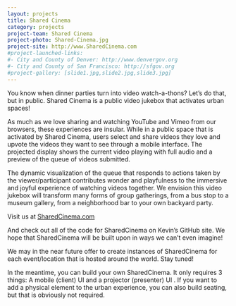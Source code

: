 ```yaml
---
layout: projects
title: Shared Cinema
category: projects
project-team: Shared Cinema
project-photo: Shared-Cinema.jpg
project-site: http://www.SharedCinema.com
#project-launched-links: 
#- City and County of Denver: http://www.denvergov.org
#- City and County of San Francisco: http://sfgov.org
#project-gallery: [slide1.jpg,slide2.jpg,slide3.jpg]
---
```


You know when dinner parties turn into video watch-a-thons? Let’s do that, but in public. Shared Cinema is a public video jukebox that activates urban spaces!

As much as we love sharing and watching YouTube and Vimeo from our browsers, these experiences are insular. While in a public space that is activated by Shared Cinema, users select and share videos they love and upvote the videos they want to see through a mobile interface. The projected display shows the current video playing with full audio and a preview of the queue of videos submitted.

The dynamic visualization of the queue that responds to actions taken by the viewer/participant contributes wonder and playfulness to the immersive and joyful experience of watching videos together. We envision this video jukebox will transform many forms of group gatherings, from a bus stop to a museum gallery, from a neighborhood bar to your own backyard party.

Visit us at [SharedCinema.com](http://SharedCinema.com)

And check out all of the code for SharedCinema on Kevin’s GitHub site. We hope that SharedCinema will be built upon in ways we can’t even imagine!

We may in the near future offer to create instances of SharedCinema for each event/location that is hosted around the world. Stay tuned!

In the meantime, you can build your own SharedCinema. It only requires 3 things: A mobile (client) UI and a projector (presenter) UI . If you want to add a physical element to the urban experience, you can also build seating, but that is obviously not required.